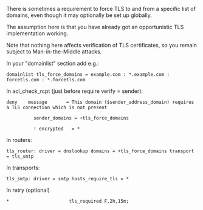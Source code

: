 There is sometimes a requirement to force TLS to and from a specific list of domains, even though it may optionally be set up globally.

The assumption here is that you have already got an opportunistic TLS implementation working.

Note that nothing here affects verification of TLS certificates, so you remain subject to Man-in-the-Middle attacks.

In your "domainlist" section add e.g.:

`domainlist tls_force_domains = example.com : *.example.com : forcetls.com : *.forcetls.com
`

In acl_check_rcpt (just before require verify = sender):

`deny    message       = This domain ($sender_address_domain) requires a TLS connection which is not present`

`          sender_domains = +tls_force_domains`

`          ! encrypted   = *`

In routers:

`
tls_router:
  driver = dnslookup
  domains = +tls_force_domains
  transport = tls_smtp
`

In transports:

`
tls_smtp:
  driver = smtp
  hosts_require_tls = *
`

In retry (optional)

`*                      tls_required F,2h,15m;`





